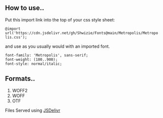 ## How to use..

Put this import link into the top of your css style sheet:

```@import url('https://cdn.jsdelivr.net/gh/Shwizie/Fonts@main/Metropolis/Metropolis.css');```

and use as you usually would with an imported font.

```
font-family: 'Metropolis', sans-serif;
font-weight: (100..900);
font-style: normal/italic;
```

## Formats..
1. WOFF2
2. WOFF
3. OTF

Files Served using [JSDelivr](https://www.jsdelivr.com/)
